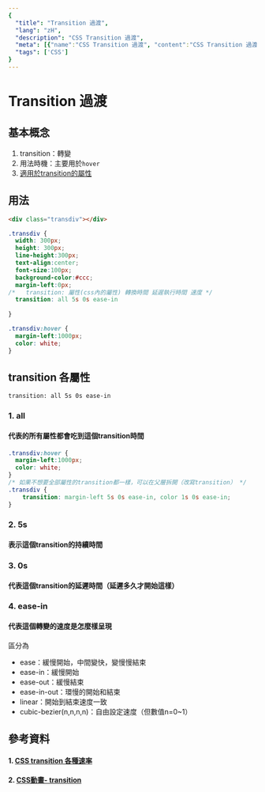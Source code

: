 ```yaml
---
{
  "title": "Transition 過渡",
  "lang": "zH",
  "description": "CSS Transition 過渡",
  "meta": [{"name":"CSS Transition 過渡", "content":"CSS Transition 過渡"}],
  "tags": ['CSS']
}
---
```

# Transition 過渡

## 基本概念
1. transition：轉變
2. 用法時機：主要用於`hover`
3. [適用於transition的屬性](https://developer.mozilla.org/en-US/docs/Web/CSS/CSS_animated_properties)

## 用法
```html
<div class="transdiv"></div>
```
```css
.transdiv {
  width: 300px;
  height: 300px;
  line-height:300px;
  text-align:center;
  font-size:100px;
  background-color:#ccc;
  margin-left:0px;
/*   transition: 屬性(css內的屬性) 轉換時間 延遲執行時間 速度 */
  transition: all 5s 0s ease-in
   
}

.transdiv:hover {
  margin-left:1000px;
  color: white;
}
```

## transition 各屬性
`transition: all 5s 0s ease-in`
### 1. all
#### 代表的所有屬性都會吃到這個transition時間
```css
.transdiv:hover {
  margin-left:1000px;
  color: white;
}
/* 如果不想要全部屬性的transition都一樣，可以在父層拆開（改寫transition） */
.transdiv {
    transition: margin-left 5s 0s ease-in, color 1s 0s ease-in;
}
```
### 2. 5s
#### 表示這個transition的持續時間

### 3. 0s 
#### 代表這個transition的延遲時間（延遲多久才開始這樣）

### 4. ease-in
#### 代表這個轉變的速度是怎麼樣呈現
區分為
* ease：緩慢開始，中間變快，變慢慢結束
* ease-in：緩慢開始
* ease-out：緩慢結束
* ease-in-out：環慢的開始和結束
* linear：開始到結束速度一致
* cubic-bezier(n,n,n,n)：自由設定速度（但數值n=0~1）

## 參考資料
#### 1. [CSS transition 各種速率](https://wcc723.github.io/css/2013/08/24/css-transtion-speed/)
#### 2. [CSS動畫- transition](https://ithelp.ithome.com.tw/articles/10200365)
